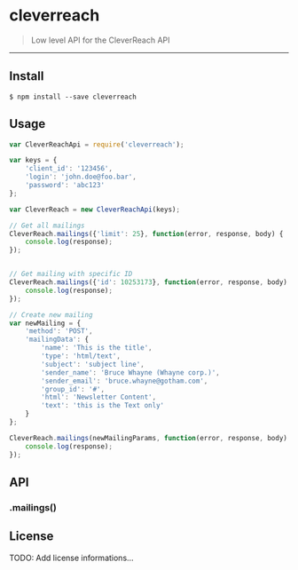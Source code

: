 # cleverreach

> Low level API for the CleverReach API

---

## Install

```
$ npm install --save cleverreach
```


## Usage

```js
var CleverReachApi = require('cleverreach');

var keys = {
	'client_id': '123456',
	'login': 'john.doe@foo.bar',
	'password': 'abc123'
};

var CleverReach = new CleverReachApi(keys);

// Get all mailings
CleverReach.mailings({'limit': 25}, function(error, response, body) {
	console.log(response);
});


// Get mailing with specific ID
CleverReach.mailings({'id': 10253173}, function(error, response, body) {
	console.log(response);
});

// Create new mailing
var newMailing = {
	'method': 'POST',
	'mailingData': {
		'name': 'This is the title',
		'type': 'html/text',
		'subject': 'subject line',
		'sender_name': 'Bruce Whayne (Whayne corp.)',
		'sender_email': 'bruce.whayne@gotham.com',
		'group_id': '#',
		'html': 'Newsletter Content',
		'text': 'this is the Text only'
	}
};

CleverReach.mailings(newMailingParams, function(error, response, body) {
	console.log(response);
});
```


## API

### .mailings()




## License

TODO: Add license informations…